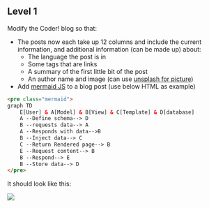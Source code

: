 

## Level 1

Modify the Coder! blog so that:

- The posts now each take up 12 columns and include the current information, and additional information (can be made up) about:
  - The language the post is in
  - Some tags that are links
  - A summary of the first little bit of the post
  - An author name and image (can use [unsplash for picture]())
- Add [mermaid JS](https://mermaid.js.org/) to a blog post (use below HTML as example)

```html
<pre class="mermaid">
graph TD
    E[User] & A[Model] & B[View] & C[Template] & D[database]
    A --Define schema--> D
    B --requests data--> A
    A --Responds with data-->B
    B --Inject data--> C
    C --Return Rendered page--> B
    E --Request content--> B
    B --Respond--> E
    B --Store data--> D
</pre>
```

It should look like this:

[![](https://mermaid.ink/img/pako:eNpNkL1uwzAMhF-F0NApfgEPBfw3dOiSpF3sDKx1jdXGsivRCIog717JTuJqIu_uIyFeVDtoqFQdHY8d7cvGUnhV_ebhDvREWf0aAqdY5vW7wTlWRb1HP55YELuy1iz8wR6Hhc4oSUp8GgvybYeek-SZbpPz4Dn8TPDiKXLRy1ZuCz8OVns6G-nugXxlX-wXWnmQxeIUMymTs7SF1XDQNPIRMXKDqzkyL6Z2sAIr_9x8XR3ValV3Mjg89pVqo3q4no0OR7vEWKMk_BGNSkOp2X03qrHXkJvGQKHSJkxQqbgJG8WTDLtf2977JVMaDvfvF_H6B-H8e_0?type=png)](https://mermaid.live/edit#pako:eNpNkL1uwzAMhF-F0NApfgEPBfw3dOiSpF3sDKx1jdXGsivRCIog717JTuJqIu_uIyFeVDtoqFQdHY8d7cvGUnhV_ebhDvREWf0aAqdY5vW7wTlWRb1HP55YELuy1iz8wR6Hhc4oSUp8GgvybYeek-SZbpPz4Dn8TPDiKXLRy1ZuCz8OVns6G-nugXxlX-wXWnmQxeIUMymTs7SF1XDQNPIRMXKDqzkyL6Z2sAIr_9x8XR3ValV3Mjg89pVqo3q4no0OR7vEWKMk_BGNSkOp2X03qrHXkJvGQKHSJkxQqbgJG8WTDLtf2977JVMaDvfvF_H6B-H8e_0)
